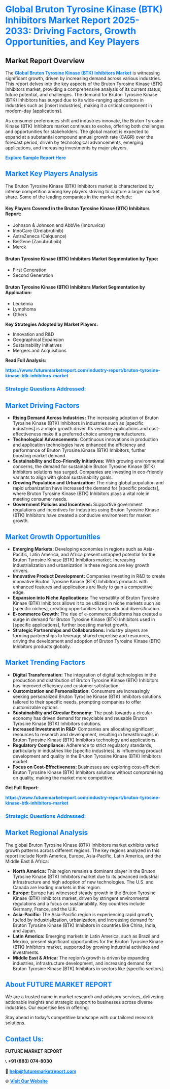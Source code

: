 <h1 style="color: #007BFF;">Global Bruton Tyrosine Kinase (BTK) Inhibitors Market Report 2025-2033: Driving Factors, Growth Opportunities, and Key Players</h1>

<section id="overview">
<h2>Market Report Overview</h2>
<p>The <a href="https://www.futuremarketreport.com/industry-report/bruton-tyrosine-kinase-btk-inhibitors-market" style="color: #007BFF; text-decoration: none;"><strong>Global Bruton Tyrosine Kinase (BTK) Inhibitors Market</strong></a> is witnessing significant growth, driven by increasing demand across various industries. This report delves into the key aspects of the Bruton Tyrosine Kinase (BTK) Inhibitors market, providing a comprehensive analysis of its current status, future potential, and challenges. The demand for Bruton Tyrosine Kinase (BTK) Inhibitors has surged due to its wide-ranging applications in industries such as [insert industries], making it a critical component in modern-day [applications].</p>
<p>As consumer preferences shift and industries innovate, the Bruton Tyrosine Kinase (BTK) Inhibitors market continues to evolve, offering both challenges and opportunities for stakeholders. The global market is expected to expand at a substantial compound annual growth rate (CAGR) over the forecast period, driven by technological advancements, emerging applications, and increasing investments by major players.</p>
</section>

<section id="overview">
<p><a href="https://www.futuremarketreport.com/request-sample/reportId=77917" style="color: #007BFF; text-decoration: none;"><strong>Explore Sample Report Here</strong></a></p>
</section>

<section id="key-players">
<h2 style="color: #007BFF;">Market Key Players Analysis</h2>
<p>The Bruton Tyrosine Kinase (BTK) Inhibitors market is characterized by intense competition among key players striving to capture a larger market share. Some of the leading companies in the market include:</p>
<h4>Key Players Covered in the Bruton Tyrosine Kinase (BTK) Inhibitors Report:</h4>
<ul><li>Johnson &amp; Johnson and AbbVie (Imbruvica)</li><li>InnoCare (Orelabrutinib)</li><li>AstraZeneca (Calquence)</li><li>BeiGene (Zanubrutinib)</li><li>Merck</li></ul>
<h4>Bruton Tyrosine Kinase (BTK) Inhibitors Market Segmentation by Type:</h4>
<ul><li>First Generation</li><li>Second Generation</li></ul>

<h4>Bruton Tyrosine Kinase (BTK) Inhibitors Market Segmentation by Application:</h4>
<ul><li>Leukemia</li><li>Lymphoma</li><li>Others</li></ul>
<p><strong>Key Strategies Adopted by Market Players:</strong></p>
<ul>
<li>Innovation and R&D</li>
<li>Geographical Expansion</li>
<li>Sustainability Initiatives</li>
<li>Mergers and Acquisitions</li>
</ul>
</section>

<section>
<p><strong>Read Full Analysis: </strong></p><a href="https://www.futuremarketreport.com/industry-report/bruton-tyrosine-kinase-btk-inhibitors-market" style="color: #007BFF; text-decoration: none;"><strong>https://www.futuremarketreport.com/industry-report/bruton-tyrosine-kinase-btk-inhibitors-market</strong></a>
<h3 style="color: #007BFF;">Strategic Questions Addressed:</h3>
</section>

<section id="driving-factors">
<h2 style="color: #007BFF;">Market Driving Factors</h2>
<ul>
<li><strong>Rising Demand Across Industries:</strong> The increasing adoption of Bruton Tyrosine Kinase (BTK) Inhibitors in industries such as [specific industries] is a major growth driver. Its versatile applications and cost-effectiveness make it a preferred choice among manufacturers.</li>
<li><strong>Technological Advancements:</strong> Continuous innovations in production and application technologies have enhanced the efficiency and performance of Bruton Tyrosine Kinase (BTK) Inhibitors, further boosting market demand.</li>
<li><strong>Sustainability and Eco-Friendly Initiatives:</strong> With growing environmental concerns, the demand for sustainable Bruton Tyrosine Kinase (BTK) Inhibitors solutions has surged. Companies are investing in eco-friendly variants to align with global sustainability goals.</li>
<li><strong>Growing Population and Urbanization:</strong> The rising global population and rapid urbanization have increased the demand for [specific products], where Bruton Tyrosine Kinase (BTK) Inhibitors plays a vital role in meeting consumer needs.</li>
<li><strong>Government Policies and Incentives:</strong> Supportive government regulations and incentives for industries using Bruton Tyrosine Kinase (BTK) Inhibitors have created a conducive environment for market growth.</li>
</ul>
</section>

<section id="growth-opportunities">
<h2 style="color: #007BFF;">Market Growth Opportunities</h2>
<ul>
<li><strong>Emerging Markets:</strong> Developing economies in regions such as Asia-Pacific, Latin America, and Africa present untapped potential for the Bruton Tyrosine Kinase (BTK) Inhibitors market. Increasing industrialization and urbanization in these regions are key growth drivers.</li>
<li><strong>Innovative Product Development:</strong> Companies investing in R&D to create innovative Bruton Tyrosine Kinase (BTK) Inhibitors products with enhanced features and applications are likely to gain a competitive edge.</li>
<li><strong>Expansion into Niche Applications:</strong> The versatility of Bruton Tyrosine Kinase (BTK) Inhibitors allows it to be utilized in niche markets such as [specific niches], creating opportunities for growth and diversification.</li>
<li><strong>E-commerce Growth:</strong> The rise of e-commerce platforms has created a surge in demand for Bruton Tyrosine Kinase (BTK) Inhibitors used in [specific applications], further boosting market growth.</li>
<li><strong>Strategic Partnerships and Collaborations:</strong> Industry players are forming partnerships to leverage shared expertise and resources, driving the development and adoption of Bruton Tyrosine Kinase (BTK) Inhibitors products globally.</li>
</ul>
</section>

<section id="trending-factors">
<h2 style="color: #007BFF;">Market Trending Factors</h2>
<ul>
<li><strong>Digital Transformation:</strong> The integration of digital technologies in the production and distribution of Bruton Tyrosine Kinase (BTK) Inhibitors has improved efficiency and customer satisfaction.</li>
<li><strong>Customization and Personalization:</strong> Consumers are increasingly seeking personalized Bruton Tyrosine Kinase (BTK) Inhibitors solutions tailored to their specific needs, prompting companies to offer customizable options.</li>
<li><strong>Sustainability and Circular Economy:</strong> The push towards a circular economy has driven demand for recyclable and reusable Bruton Tyrosine Kinase (BTK) Inhibitors solutions.</li>
<li><strong>Increased Investment in R&D:</strong> Companies are allocating significant resources to research and development, resulting in breakthroughs in Bruton Tyrosine Kinase (BTK) Inhibitors technology and applications.</li>
<li><strong>Regulatory Compliance:</strong> Adherence to strict regulatory standards, particularly in industries like [specific industries], is influencing product development and quality in the Bruton Tyrosine Kinase (BTK) Inhibitors market.</li>
<li><strong>Focus on Cost-Effectiveness:</strong> Businesses are exploring cost-efficient Bruton Tyrosine Kinase (BTK) Inhibitors solutions without compromising on quality, making the market more competitive.</li>
</ul>
</section>

<section>
<p><strong>Get Full Report: </strong></p><a href="https://www.futuremarketreport.com/industry-report/bruton-tyrosine-kinase-btk-inhibitors-market" style="color: #007BFF; text-decoration: none;"><strong>https://www.futuremarketreport.com/industry-report/bruton-tyrosine-kinase-btk-inhibitors-market</strong></a>
<h3 style="color: #007BFF;">Strategic Questions Addressed:</h3>
</section>


<section id="regional-analysis">
<h2 style="color: #007BFF;">Market Regional Analysis</h2>
<p>The global Bruton Tyrosine Kinase (BTK) Inhibitors market exhibits varied growth patterns across different regions. The key regions analyzed in this report include North America, Europe, Asia-Pacific, Latin America, and the Middle East & Africa:</p>
<ul>
<li><strong>North America:</strong> This region remains a dominant player in the Bruton Tyrosine Kinase (BTK) Inhibitors market due to its advanced industrial infrastructure and high adoption of new technologies. The U.S. and Canada are leading markets in this region.</li>
<li><strong>Europe:</strong> Europe has witnessed steady growth in the Bruton Tyrosine Kinase (BTK) Inhibitors market, driven by stringent environmental regulations and a focus on sustainability. Key countries include Germany, France, and the U.K.</li>
<li><strong>Asia-Pacific:</strong> The Asia-Pacific region is experiencing rapid growth, fueled by industrialization, urbanization, and increasing demand for Bruton Tyrosine Kinase (BTK) Inhibitors in countries like China, India, and Japan.</li>
<li><strong>Latin America:</strong> Emerging markets in Latin America, such as Brazil and Mexico, present significant opportunities for the Bruton Tyrosine Kinase (BTK) Inhibitors market, supported by growing industrial activities and investments.</li>
<li><strong>Middle East & Africa:</strong> The region’s growth is driven by expanding industries, infrastructure development, and increasing demand for Bruton Tyrosine Kinase (BTK) Inhibitors in sectors like [specific sectors].</li>
</ul>
</section>

<footer>
<h2 style="color: #007BFF;">About FUTURE MARKET REPORT</h2>
<p>We are a trusted name in market research and advisory services, delivering actionable insights and strategic support to businesses across diverse industries. Our expertise lies in offering:</p>

<p>Stay ahead in today’s competitive landscape with our tailored research solutions.</p>

<h2 style="color: #007BFF;">Contact Us:</h2>
<p><strong>FUTURE MARKET REPORT</strong></p>
<p>📞 <strong>+91 (883) 074-8030</strong></p>
<p>📧 <strong><a href="mailto:help@futuremarketreport.com" style="color: #007BFF;">help@futuremarketreport.com</a></strong></p>
<p>🌐 <strong><a href="https://www.futuremarketreport.com/" style="color: #007BFF;">Visit Our Website</a></strong></p>
</footer>